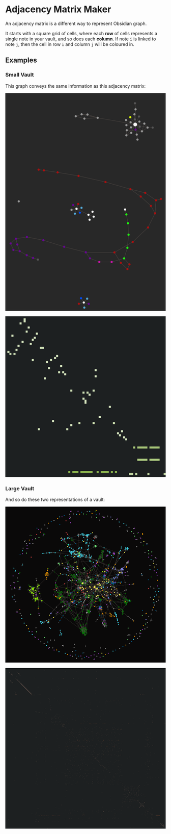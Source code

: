 # Adjacency Matrix Maker

An adjacency matrix is a different way to represent Obsidian graph.

It starts with a square grid of cells, where each **row** of cells represents a single note in your vault, and so does each **column**.
If note `i` is linked to note `j`, then the cell in row `i` and column `j` will be coloured in.

## Examples

### Small Vault

This graph conveys the same information as this adjacency matrix:

![](Assets/small-graph.png)

![](Assets\small-adj.png)

### Large Vault

And so do these two representations of a vault:

![](Assets/large-graph.png)

![](Assets/large-adj.png)